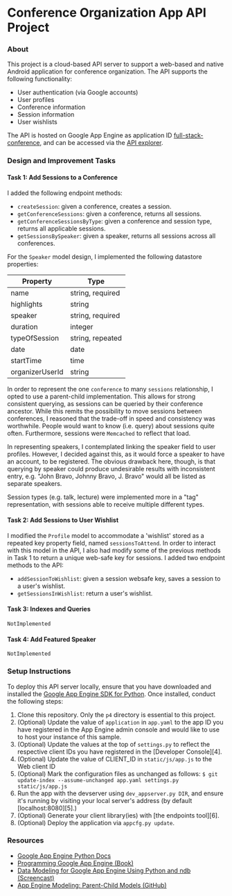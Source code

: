 # Conference Organization App API Project

### About

This project is a cloud-based API server to support a web-based and native Android application for conference organization.  The API supports the following functionality:

- User authentication (via Google accounts)
- User profiles
- Conference information
- Session information
- User wishlists

The API is hosted on Google App Engine as application ID [full-stack-conference](https://full-stack-conference.appspot.com), and can be accessed via the [API explorer](https://apis-explorer.appspot.com/apis-explorer/?base=https://full-stack-conference.appspot.com/_ah/api#p/).

### Design and Improvement Tasks

#### Task 1: Add Sessions to a Conference

I added the following endpoint methods:

- `createSession`: given a conference, creates a session.
- `getConferenceSessions`: given a conference, returns all sessions.
- `getConferenceSessionsByType`: given a conference and session type, returns all applicable sessions.
- `getSessionsBySpeaker`: given a speaker, returns all sessions across all conferences.

For the `Speaker` model design, I implemented the following datastore properties:

| Property        | Type             |
|-----------------|------------------|
| name            | string, required |
| highlights      | string           |
| speaker         | string, required |
| duration        | integer          |
| typeOfSession   | string, repeated |
| date            | date             |
| startTime       | time             |
| organizerUserId | string           |

In order to represent the one `conference` to many `sessions` relationship, I opted to use a parent-child implementation.  This allows for strong consistent querying, as sessions can be queried by their conference ancestor.  While this remits the possibility to move sessions between conferences, I reasoned that the trade-off in speed and consistency was worthwhile.  People would want to know (i.e. query) about sessions quite often.  Furthermore, sessions were `Memcached` to reflect that load.

In representing speakers, I contemplated linking the speaker field to user profiles.  However, I decided against this, as it would force a speaker to have an account, to be registered.  The obvious drawback here, though, is that querying by speaker could produce undesirable results with inconsistent entry, e.g. "John Bravo, Johnny Bravo, J. Bravo" would all be listed as separate speakers.

Session types (e.g. talk, lecture) were implemented more in a "tag" representation, with sessions able to receive multiple different types.

#### Task 2: Add Sessions to User Wishlist

I modified the `Profile` model to accommodate a 'wishlist' stored as a repeated key property field, named `sessionsToAttend`.  In order to interact with this model in the API, I also had modify some of the previous methods in Task 1 to return a unique web-safe key for sessions.  I added two endpoint methods to the API:

- `addSessionToWishlist`: given a session websafe key, saves a session to a user's wishlist.
- `getSessionsInWishlist`: return a user's wishlist.

#### Task 3: Indexes and Queries

`NotImplemented`

#### Task 4: Add Featured Speaker

`NotImplemented`

### Setup Instructions

To deploy this API server locally, ensure that you have downloaded and installed the [Google App Engine SDK for Python](https://cloud.google.com/appengine/downloads). Once installed, conduct the following steps:

1. Clone this repository. Only the `p4` directory is essential to this project.
2. (Optional) Update the value of `application` in `app.yaml` to the app ID you have registered in the App Engine admin console and would like to use to host your instance of this sample.
3. (Optional) Update the values at the top of `settings.py` to reflect the respective client IDs you have registered in the [Developer Console][4].
4. (Optional) Update the value of CLIENT_ID in `static/js/app.js` to the Web client ID
5. (Optional) Mark the configuration files as unchanged as follows: `$ git update-index --assume-unchanged app.yaml settings.py static/js/app.js`
6. Run the app with the devserver using `dev_appserver.py DIR`, and ensure it's running by visiting your local server's address (by default [localhost:8080][5].)
7. (Optional) Generate your client library(ies) with [the endpoints tool][6].
8. (Optional) Deploy the application via `appcfg.py update`.

### Resources

- [Google App Engine Python Docs](https://cloud.google.com/appengine/docs/python/)
- [Programming Google App Engine (Book)](http://www.amazon.com/Programming-Google-App-Engine-Sanderson/dp/144939826X)
- [Data Modeling for Google App Engine Using Python and ndb (Screencast)](https://www.youtube.com/watch?v=xZsxWn58pS0)
- [App Engine Modeling: Parent-Child Models (GitHub)](https://github.com/GoogleCloudPlatform/appengine-modeling-ndb/blob/master/parent_child_models.py)